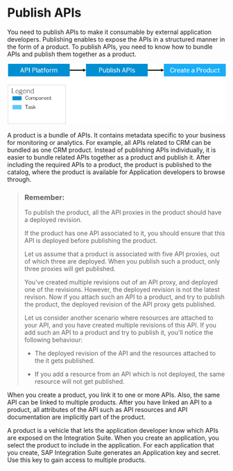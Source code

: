 <!-- loio75a4a11ed5294ec89b69fb40dba36308 -->

# Publish APIs

You need to publish APIs to make it consumable by external application developers. Publishing enables to expose the APIs in a structured manner in the form of a product. To publish APIs, you need to know how to bundle APIs and publish them together as a product.



![](images/publish_api_20592af.png)

A product is a bundle of APIs. It contains metadata specific to your business for monitoring or analytics. For example, all APIs related to CRM can be bundled as one CRM product. Instead of publishing APIs individually, it is easier to bundle related APIs together as a product and publish it. After including the required APIs to a product, the product is published to the catalog, where the product is available for Application developers to browse through.

> ### Remember:  
> To publish the product, all the API proxies in the product should have a deployed revision.
> 
> If the product has one API associated to it, you should ensure that this API is deployed before publishing the product.
> 
> Let us assume that a product is associated with five API proxies, out of which three are deployed. When you publish such a product, only three proxies will get published.
> 
> You've created multiple revisions out of an API proxy, and deployed one of the revisions. However, the deployed revision is not the latest revison. Now if you attach such an API to a product, and try to publish the product, the deployed revision of the API proxy gets published.
> 
> Let us consider another scenario where resources are attached to your API, and you have created multiple revisions of this API. If you add such an API to a product and try to publish it, you'll notice the following behaviour:
> 
> -   The deployed revision of the API and the resources attached to the it gets published.
> 
> -   If you add a resource from an API which is not deployed, the same resource will not get published.

When you create a product, you link it to one or more APIs. Also, the same API can be linked to multiple products. After you have linked an API to a product, all attributes of the API such as API resources and API documentation are implicitly part of the product.

A product is a vehicle that lets the application developer know which APIs are exposed on the Integration Suite. When you create an application, you select the product to include in the application. For each application that you create, SAP Integration Suite generates an Application key and secret. Use this key to gain access to multiple products.

